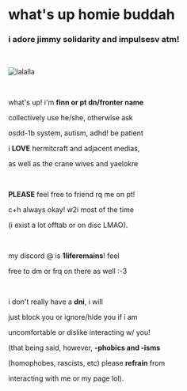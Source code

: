# what's up homie buddah
### i adore jimmy solidarity and impulsesv atm!

⠀

![lalalla](https://files.catbox.moe/ydsmw3.png)

⠀

what's up! i'm **finn or pt dn/fronter name**

collectively use he/she, otherwise ask

osdd-1b system, autism, adhd! be patient

i **LOVE** hermitcraft and adjacent medias,

as well as the crane wives and yaelokre

⠀

**PLEASE** feel free to friend rq me on pt!

c+h always okay! w2i most of the time 

(i exist a lot offtab or on disc LMAO).

⠀

my discord @ is **1liferemains**! feel

free to dm or frq on there as well :-3

⠀

i don't really have a **dni**, i will

just block you or ignore/hide you if i am

uncomfortable or dislike interacting w/ you!

(that being said, however, **-phobics and -isms**

(homophobes, rascists, etc) please **refrain** from 

interacting with me or my page lol).
